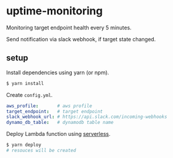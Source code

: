 # uptime-monitoring

Monitoring target endpoint health every 5 minutes.

Send notification via slack webhook, if target state changed.

## setup

Install dependencies using yarn (or npm).

```sh
$ yarn install
```

Create `config.yml`.

```yaml
aws_profile:       # aws profile
target_endpoint:   # target endpoint
slack_webhook_url: # https://api.slack.com/incoming-webhooks
dynamo_db_table:   # dynamodb table name
```

Deploy Lambda function using [serverless](https://serverless.com/).

```sh
$ yarn deploy
# resouces will be created
```
